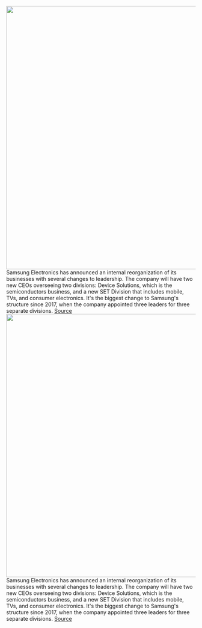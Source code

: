 <img src='https://cdn.vox-cdn.com/thumbor/66QKNFvZW3zsgsP3L7H-zQW_Ioc=/0x0:2040x1360/1200x800/filters:focal(857x517:1183x843)/cdn.vox-cdn.com/uploads/chorus_image/image/70237931/acastro_190503_1777_samsung_0004.0.0.jpg' width='700px' /><br/>
Samsung Electronics has announced an internal reorganization of its businesses with several changes to leadership. The company will have two new CEOs overseeing two divisions: Device Solutions, which is the semiconductors business, and a new SET Division that includes mobile, TVs, and consumer electronics. It's the biggest change to Samsung's structure since 2017, when the company appointed three leaders for three separate divisions.
<a href='https://www.theverge.com/2021/12/6/22821590/samsung-ceo-reorganization-ds-set-divisions-leadership'> Source <a/><img src='https://cdn.vox-cdn.com/thumbor/66QKNFvZW3zsgsP3L7H-zQW_Ioc=/0x0:2040x1360/1200x800/filters:focal(857x517:1183x843)/cdn.vox-cdn.com/uploads/chorus_image/image/70237931/acastro_190503_1777_samsung_0004.0.0.jpg' width='700px' /><br/>
Samsung Electronics has announced an internal reorganization of its businesses with several changes to leadership. The company will have two new CEOs overseeing two divisions: Device Solutions, which is the semiconductors business, and a new SET Division that includes mobile, TVs, and consumer electronics. It's the biggest change to Samsung's structure since 2017, when the company appointed three leaders for three separate divisions.
<a href='https://www.theverge.com/2021/12/6/22821590/samsung-ceo-reorganization-ds-set-divisions-leadership'> Source <a/>